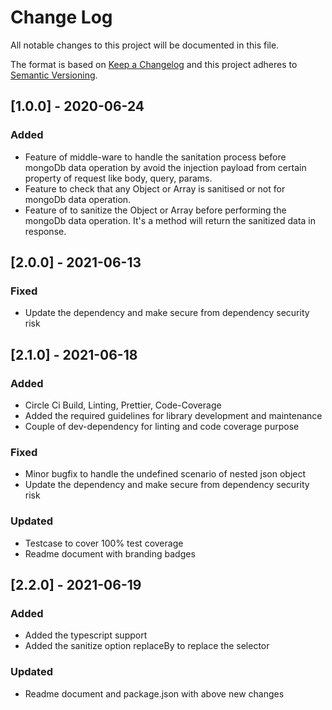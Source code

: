 # Change Log

All notable changes to this project will be documented in this file.

The format is based on [Keep a Changelog](http://keepachangelog.com/)
and this project adheres to [Semantic Versioning](http://semver.org/).

## [1.0.0] - 2020-06-24

### Added

- Feature of middle-ware to handle the sanitation process before mongoDb data operation by avoid the injection payload from certain property of request like body, query, params.
- Feature to check that any Object or Array is sanitised or not for mongoDb data operation.
- Feature of to sanitize the Object or Array before performing the mongoDb data operation. It's a method will return the sanitized data in response.

## [2.0.0] - 2021-06-13

### Fixed

- Update the dependency and make secure from dependency security risk

## [2.1.0] - 2021-06-18

### Added
- Circle Ci Build, Linting, Prettier, Code-Coverage
- Added the required guidelines for library development and maintenance
- Couple of dev-dependency for linting and code coverage purpose

### Fixed
- Minor bugfix to handle the undefined scenario of nested json object
- Update the dependency and make secure from dependency security risk

### Updated
- Testcase to cover 100% test coverage
- Readme document with branding badges

## [2.2.0] - 2021-06-19

### Added
- Added the typescript support
- Added the sanitize option replaceBy to replace the selector

### Updated
- Readme document and package.json with above new changes